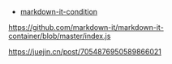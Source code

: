 
- [markdown-it-condition](https://www.npmjs.com/package/markdown-it-condition)

https://github.com/markdown-it/markdown-it-container/blob/master/index.js

https://juejin.cn/post/7054876950589866021
